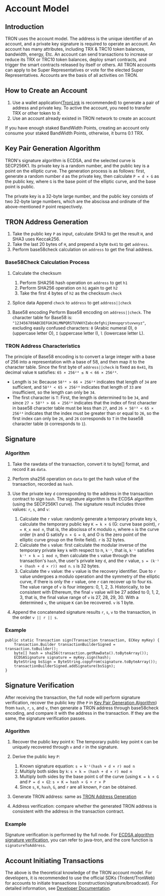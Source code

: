 # Account Model

## Introduction

TRON uses the account model. The address is the unique identifier of an account, and a private key signature is required to operate an account. An account has many attributes, including TRX & TRC10 token balances, bandwidth, energy, Etc. An account can send transactions to increase or reduce its TRX or TRC10 token balances, deploy smart contracts, and trigger the smart contracts released by itself or others. All TRON accounts can apply to be Super Representatives or vote for the elected Super Representatives. Accounts are the basis of all activities on TRON.

## How to Create an Account

1. Use a wallet application([TronLink](https://www.tronlink.org/) is recommended) to generate a pair of address and private key. To active the account, you need to transfer TRX or other token to it.
2. Use an account already existed in TRON network to create an account

If you have enough staked BandWidth Points, creating an account only consume your staked BandWidth Points, otherwise, it burns 0.1 TRX.

## Key Pair Generation Algorithm

TRON's signature algorithm is ECDSA, and the selected curve is SECP256K1. Its private key is a random number, and the public key is a point on the elliptic curve. The generation process is as follows: first, generate a random number `d` as the private key, then calculate `P = d × G` as the public key, where `G` is the base point of the elliptic curve, and the base point is public.

The private key is a 32-byte large number, and the public key consists of two 32-byte large numbers, which are the abscissa and ordinate of the above-mentioned `P` point respectively.

## TRON Address Generation

1. Take the public key `P` as input, calculate SHA3 to get the result `H`, and SHA3 uses Keccak256.
2. Take the last 20 bytes of `H`, and prepend a byte `0x41` to get `address`.
3. Perform base58check calculation on `address` to get the final address.

### Base58Check Calculation Process

1. Calculate the checksum
    1. Perform SHA256 hash operation on `address` to get `h1`
    2. Perform SHA256 operation on `h1` again to get `h2`
    3. Take the first 4 bytes of `h2` as the checksum `check`

2. Splice data
Append `check` to `address` to get `address||check`

3. Base58 encoding
Perform Base58 encoding on `address||check`. The character table for Base58 is: `"123456789ABCDEFGHJKLMNPQRSTUVWXYZabcdefghijkmnopqrstuvwxyz"`, excluding easily confused characters: `0` (Arabic numeral 0), `O` (uppercase letter O), `I` (uppercase letter I), `l` (lowercase letter L).

### TRON Address Characteristics
The principle of Base58 encoding is to convert a large integer with a base of 256 into a representation with a base of 58, and then map it to the character table. Since the first byte of `address||check` is fixed as `0x41`, its decimal value `N` satisfies: `65 × 256²⁴ ≤ N < 66 × 256²⁴`.

- Length is `34`: Because `58³⁴ > 66 × 256²⁴` indicates that length of `34` are sufficient, and `58³³ < 65 × 256²⁴` indicates that length of `33` are insufficient, so the length can only be `34`.
- The first character is `T`: First, the length is determined to be `34`, and since `27 × 58³³ > 66 × 256²⁴` indicates that the index of first character in base58 character table must be less than `27`, and `26 × 58³³ < 65 × 256²⁴` indicates that the index must be greater than or equal to `26`, so the first index can only be `26`, and `26` corresponds to `T` in the base58 character table (`0` corresponds to `1`).

## Signature

### Algorithm
1. Take the rawdata of the transaction, convert it to byte[] format, and record it as `data`.

2. Perform sha256 operation on `data` to get the hash value of the transaction, recorded as `hash`.

3. Use the private key `d` corresponding to the address in the transaction contract to sign `hash`. The signature algorithm is the ECDSA algorithm (using the SECP256K1 curve). The signature result includes three values: `r`, `s`, and `v`:
    1. Calculate the `r` value: randomly generate a temporary private key `k`, calculate the temporary public key `K = k × G` (G: curve base point), `r = K_x mod n`, that is, the abscissa of `K` modulo `n`, where `n` is the curve order (n and G satisfy `n × G = O`, and O is the zero point of the elliptic curve group on the finite field). `r` is 32 bytes.
    2. Calculate the `s` value: first calculate the modular inverse of the temporary private key `k` with respect to n, `k⁻¹`, that is, `k⁻¹` satisfies `k⁻¹ × k = 1 mod n`, then calculate the `s` value through the transaction's `hash`, the user's private key `d`, and the `r` value, `s = (k⁻¹ × (hash + d × r)) mod n`. `s` is 32 bytes.
    3. Calculate the `v` value: the `v` value is the recovery identifier. Due to `r` value undergoes a modulo operation and the symmetry of the elliptic curve, if there is only the `r` value, one `r` can recover up to four `K`s. The value range of `v` is four integers: 0, 1, 2, 3. Historically, to be consistent with Ethereum, the final `v` value will be 27 added to 0, 1, 2, 3, that is, the final value range of `v` is 27, 28, 29, 30. With a determined `v`, the unique `K` can be recovered. `v` is 1 byte.

4. Append the concatenated signature results `r`, `s`, `v` to the transaction, in the order `v || r || s`.

### Example

```
public static Transaction sign(Transaction transaction, ECKey myKey) {
    Transaction.Builder transactionBuilderSigned = transaction.toBuilder();
    byte[] hash = sha256(transaction.getRawData().toByteArray());
    ECDSASignature signature = myKey.sign(hash);
    ByteString bsSign = ByteString.copyFrom(signature.toByteArray());
    transactionBuilderSigned.addSignature(bsSign);
}
```

## Signature Verification
After receiving the transaction, the full node will perform signature verification, recover the public key (the `P` in [Key Pair Generation Algorithm](#key-pair-generation-algorithm)) from `hash`, `r`, `s`, and `v`, then generate a TRON address through base58check encoding, and compare it with the address in the transaction. If they are the same, the signature verification passes.

### Algorithm

1. Recover the public key point `K`: The temporary public key point `K` can be uniquely recovered through `v` and `r` in the signature.

2. Derive the public key `P`:
    1. Known signature equation:
     `s = k⁻¹(hash + d × r) mod n`
    2. Multiply both sides by `k`:
     `s × k = (hash + d × r) mod n`
    3. Multiply both sides by the base point `G` of the curve (using `K = k × G` and `P = d × G`):
     `s × K = hash × G + r × P`
    4. Since `s`, `K`, `hash`, `G`, and `r` are all known, `P` can be obtained.

3. Generate TRON address: same as [TRON Address Generation](#tron-address-generation)

4. Address verification: compare whether the generated TRON address is consistent with the address in the transaction contract.

### Example
Signature verification is performed by the full node. For [ECDSA algorithm signature verification](https://github.com/tronprotocol/java-tron/blob/master/crypto/src/main/java/org/tron/common/crypto/ECKey.java), you can refer to java-tron, and the core function is `signatureToAddress`.

## Account Initiating Transactions
The above is the theoretical knowledge of the TRON account model. For developers, it is recommended to use the official SDKs (Trident/TronWeb) for accounts to initiate transactions (construction/signature/broadcast). For detailed information, see [Developer Documentation](https://developers.tron.network/docs/create-offline-transactions-with-trident-and-tronweb).
